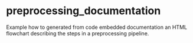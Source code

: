 # preprocessing_documentation
Example how to generated from code embedded documentation an HTML flowchart describing the steps in a preprocessing pipeline.

